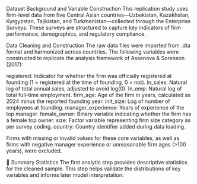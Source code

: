 Dataset Background and Variable Construction
This replication study uses firm-level data from five Central Asian countries—Uzbekistan, Kazakhstan, Kyrgyzstan, Tajikistan, and Turkmenistan—collected through the Enterprise Surveys. These surveys are structured to capture key indicators of firm performance, demographics, and regulatory compliance.

Data Cleaning and Construction
The raw data files were imported from .dta format and harmonized across countries. The following variables were constructed to replicate the analysis framework of Assenova & Sorenson (2017):

registered: Indicator for whether the firm was officially registered at founding (1 = registered at the time of founding, 0 = not).
ln_sales: Natural log of total annual sales, adjusted to avoid log(0).
ln_emp: Natural log of total full-time employment.
firm_age: Age of the firm in years, calculated as 2024 minus the reported founding year.
init_size: Log of number of employees at founding.
manager_experience: Years of experience of the top manager.
female_owner: Binary variable indicating whether the firm has a female top owner.
size: Factor variable representing firm size category as per survey coding.
country: Country identifier added during data loading.

Firms with missing or invalid values for these core variables, as well as firms with negative manager experience or unreasonable firm ages (>100 years), were excluded.

🧾 Summary Statistics
The first analytic step provides descriptive statistics for the cleaned sample. This step helps validate the distributions of key variables and informs later model interpretation.
